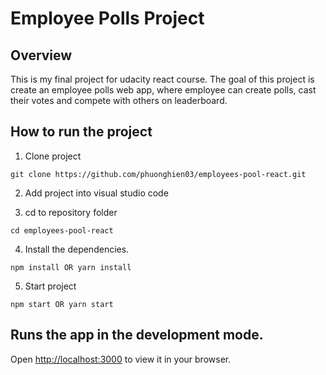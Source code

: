 # Employee Polls Project

## Overview
This is my final project for udacity react course. The goal of this project is create an employee polls web app, where employee can create polls, cast their votes and compete with others on leaderboard.

## How to run the project

1. Clone project
```
git clone https://github.com/phuonghien03/employees-pool-react.git
```

2. Add project into visual studio code

3. cd to repository folder
```
cd employees-pool-react
```

4. Install the dependencies.
```
npm install OR yarn install
```
5. Start project
```
npm start OR yarn start
```

## Runs the app in the development mode.
Open [http://localhost:3000](http://localhost:3000) to view it in your browser.
